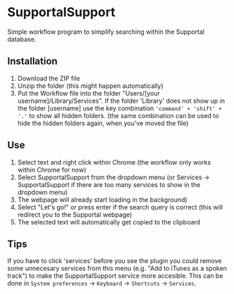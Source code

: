 # SupportalSupport
Simple workflow program to simplify searching within the Supportal database.

## Installation
1. Download the ZIP file
2. Unzip the folder (this might happen automatically)
3. Put the Workflow file into the folder "Users/[your username]/Library/Services". If the folder 'Library' does not show up in the folder [username] use the key combination `'command' + 'shift' + '.'` to show all hidden folders. (the same combination can be used to hide the hidden folders again, when you've moved the file)

## Use
1. Select text and right click within Chrome (the workflow only works within Chrome for now)
2. Select SupportalSupport from the dropdown menu (or Services -> SupportalSupport if there are too many services to show in the dropdown menu)
3. The webpage will already start loading in the background)
4. Select "Let's go!" or press enter if the search query is correct (this will redirect you to the Supportal webpage)
5. The selected text will automatically get copied to the clipboard

## Tips
If you have to click 'services' before you see the plugin you could remove some unnecesary services from this menu (e.g. "Add to iTunes as a spoken track") to make the SupportalSupport service more accesible. This can be done in `System preferences` -> `Keyboard` -> `Shortcuts` -> `Services`. 
